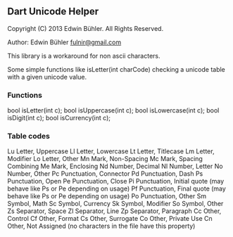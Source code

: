 Dart Unicode Helper
---

Copyright (C) 2013 Edwin Bühler. All Rights Reserved.

Author: Edwin Bühler <fulnir@gmail.com>

This library is a workaround for non ascii characters.

Some simple functions like isLetter(int charCode) checking a unicode table with a given unicode
value.

### Functions

bool isLetter(int c);
bool isUppercase(int c);
bool isLowercase(int c);
bool isDigit(int c);
bool isCurrency(int c);

### Table codes

Lu Letter, Uppercase
Ll Letter, Lowercase
Lt Letter, Titlecase
Lm Letter, Modifier
Lo Letter, Other
Mn Mark, Non-Spacing
Mc Mark, Spacing Combining
Me Mark, Enclosing
Nd Number, Decimal
Nl Number, Letter
No Number, Other
Pc Punctuation, Connector
Pd Punctuation, Dash
Ps Punctuation, Open
Pe Punctuation, Close
Pi Punctuation, Initial quote (may behave like Ps or Pe depending on usage)
Pf Punctuation, Final quote (may behave like Ps or Pe depending on usage)
Po Punctuation, Other
Sm Symbol, Math
Sc Symbol, Currency
Sk Symbol, Modifier
So Symbol, Other
Zs Separator, Space
Zl Separator, Line
Zp Separator, Paragraph
Cc Other, Control
Cf Other, Format
Cs Other, Surrogate
Co Other, Private Use
Cn Other, Not Assigned (no characters in the file have this property)